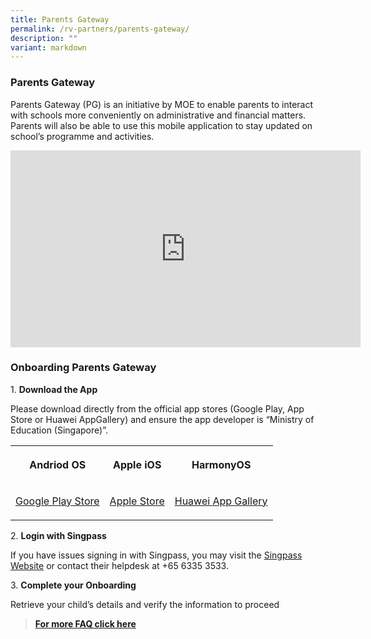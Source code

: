 ```yaml
---
title: Parents Gateway
permalink: /rv-partners/parents-gateway/
description: ""
variant: markdown
---
```

<h3><strong>Parents Gateway</strong></h3>
<p>Parents Gateway (PG) is an initiative by MOE to enable parents to interact
with schools more conveniently on administrative and financial matters.
Parents will also be able to use this mobile application to stay updated
on school’s programme and activities.</p>
<p></p>
<div class="iframe-wrapper">
<iframe height="315" width="560" allowfullscreen="true" frameborder="0" src="https://www.youtube.com/embed/PCM5o8jAncc"></iframe>
</div>
<p></p>
<h3><strong>Onboarding Parents Gateway</strong></h3>
<p>1.&nbsp;<strong>Download the App</strong>
</p>
<p>Please download directly from the official app stores (Google Play, App
Store or Huawei AppGallery) and ensure the app developer is “Ministry of
Education (Singapore)”.</p>
<p></p>
<p></p>
<table style="minWidth: 75px">
<colgroup>
<col>
<col>
<col>
</colgroup>
<tbody>
<tr>
<th rowspan="1" colspan="1">
<p>Andriod OS</p>
</th>
<th rowspan="1" colspan="1">
<p>Apple iOS</p>
</th>
<th rowspan="1" colspan="1">
<p><strong>HarmonyOS</strong>
</p>
</th>
</tr>
<tr>
<td rowspan="1" colspan="1">
<p><a href="https://play.google.com/store/apps/details?id=com.moe.pgp&amp;pli=1" rel="noopener nofollow" target="_blank">Google Play Store</a>
</p>
</td>
<td rowspan="1" colspan="1">
<p><a href="https://apps.apple.com/sg/app/parents-gateway/id1267198708" rel="noopener nofollow" target="_blank">Apple Store</a>
</p>
</td>
<td rowspan="1" colspan="1">
<p><a href="https://appgallery.huawei.com/app/C101325885" rel="noopener nofollow" target="_blank">Huawei App Gallery</a>
</p>
</td>
</tr>
</tbody>
</table>
<p></p>
<p></p>
<p>2.&nbsp;<strong>Login with Singpass</strong>
</p>
<p>If you have issues signing in with Singpass, you may visit the <a href="https://www.singpass.gov.sg/main/" rel="noopener nofollow" target="_blank">Singpass Website</a> or
contact their helpdesk at +65 6335 3533.</p>
<p></p>
<p></p>
<p>3.&nbsp;<strong>Complete your Onboarding</strong>
</p>
<p>Retrieve your child’s details and verify the information to proceed</p>
<p></p>
<blockquote>
<p><strong><a href="https://ask.gov.sg/parentsgateway" rel="noopener nofollow" target="_blank">For more FAQ click here</a></strong>
</p>
</blockquote>
<p></p>